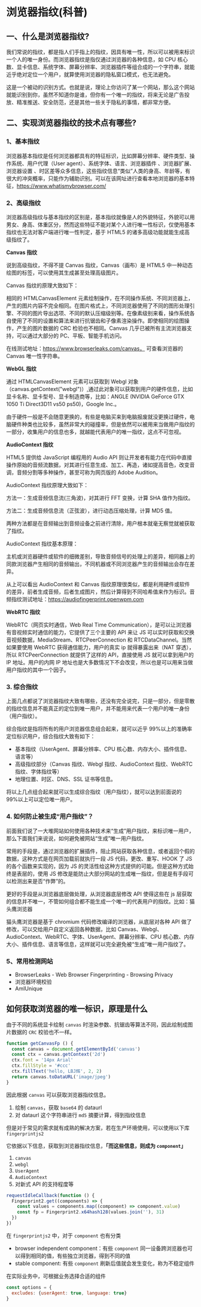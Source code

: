 # 浏览器指纹(科普)

## 一、什么是浏览器指纹?

我们常说的指纹，都是指人们手指上的指纹，因具有唯一性，所以可以被用来标识一个人的唯一身份。而浏览器指纹是指仅通过浏览器的各种信息，如 CPU 核心数、显卡信息、系统字体、屏幕分辨率、浏览器插件等组合成的一个字符串，就能近乎绝对定位一个用户，就算使用浏览器的隐私窗口模式，也无法避免。

这是一个被动的识别方式。也就是说，理论上你访问了某一个网站，那么这个网站就能识别到你，虽然不知道你是谁，但你有一个唯一的指纹，将来无论是广告投放、精准推送、安全防范，还是其他一些关于隐私的事情，都非常方便。

## 二、实现浏览器指纹的技术点有哪些?

### 1、基本指纹

浏览器基本指纹是任何浏览器都具有的特征标识，比如屏幕分辨率、硬件类型、操作系统、用户代理（User agent）、系统字体、语言、浏览器插件 、浏览器扩展、浏览器设置 、时区差等众多信息，这些指纹信息“类似”人类的身高、年龄等，有很大的冲突概率，只能作为辅助识别。可以在该网址进行查看本地浏览器的基本特征，https://www.whatismybrowser.com/

### 2、高级指纹

浏览器高级指纹与基本指纹的区别是，基本指纹就像是人的外貌特征，外貌可以用男女、身高、体重区分，然而这些特征不能对某个人进行唯一性标识，仅使用基本指纹也无法对客户端进行唯一性判定，基于 HTML5 的诸多高级功能就能生成高级指纹了。

**Canvas 指纹**

说到高级指纹，不得不提 Canvas 指纹，Canvas（画布）是 HTML5 中一种动态绘图的标签，可以使用其生成甚至处理高级图片。

Canvas 指纹的原理大致如下：

相同的 HTMLCanvasElement 元素绘制操作，在不同操作系统、不同浏览器上，产生的图片内容不完全相同。在图片格式上，不同浏览器使用了不同的图形处理引擎、不同的图片导出选项、不同的默认压缩级别等。在像素级别来看，操作系统各自使用了不同的设置和算法来进行抗锯齿和子像素渲染操作。即使相同的绘图操作，产生的图片数据的 CRC 检验也不相同。Canvas 几乎已被所有主流浏览器支持，可以通过大部分的 PC、平板、智能手机访问。

在线测试地址：https://www.browserleaks.com/canvas， 可查看浏览器的 Canvas 唯一性字符串。

**WebGL 指纹**

通过 HTMLCanvasElement 元素可以获取到 Webgl 对象（canvas.getContext("webgl")）,通过此对象可以获取到用户的硬件信息，比如显卡名称、显卡型号、显卡制造商等，比如：ANGLE (NVIDIA GeForce GTX 1050 Ti Direct3D11 vs50 ps50)，Google Inc.。

由于硬件一般是不会随意更换的，有些是电脑买来到电脑报废就没更换过硬件，电脑硬件种类也比较多，虽然非常大的碰撞率，但是依然可以被用来当做用户指纹的一部分，收集用户的信息也多，就越能代表用户的唯一指纹，这点不可忽视。

**AudioContext 指纹**

HTML5 提供给 JavaScript 编程用的 Audio API 则让开发者有能力在代码中直接操作原始的音频流数据，对其进行任意生成、加工、再造，诸如提高音色，改变音调，音频分割等多种操作，甚至可称为网页版的 Adobe Audition。

AudioContext 指纹原理大致如下：

方法一：生成音频信息流(三角波)，对其进行 FFT 变换，计算 SHA 值作为指纹。

方法二：生成音频信息流（正弦波），进行动态压缩处理，计算 MD5 值。

两种方法都是在音频输出到音频设备之前进行清除，用户根本就毫无察觉就被获取了指纹。

AudioContext 指纹基本原理：

主机或浏览器硬件或软件的细微差别，导致音频信号的处理上的差异，相同器上的同款浏览器产生相同的音频输出，不同机器或不同浏览器产生的音频输出会存在差异。

从上可以看出 AudioContext 和 Canvas 指纹原理很类似，都是利用硬件或软件的差异，前者生成音频，后者生成图片，然后计算得到不同哈希值来作为标识。音频指纹测试地址：https://audiofingerprint.openwpm.com

**WebRTC 指纹**

WebRTC（网页实时通信，Web Real Time Communication），是可以让浏览器有音视频实时通信的能力，它提供了三个主要的 API 来让 JS 可以实时获取和交换音视频数据，MediaStream、RTCPeerConnection 和 RTCDataChannel。当然如果要使用 WebRTC 获得通信能力，用户的真实 ip 就得暴露出来（NAT 穿透），所以 RTCPeerConnection 就提供了这样的 API，直接使用 JS 就可以拿到用户的 IP 地址。用户的内网 IP 地址也是大多数情况下不会改变，所以也是可以用来当做用户指纹的其中一个因子。

### 3. 综合指纹

上面几点都说了浏览器指纹大致有哪些，还没有完全说完，只是一部分，但是零散的指纹信息并不能真正的定位到唯一用户，并不能用来代表一个用户的唯一身份（用户指纹）。

综合指纹是指将所有的用户浏览器信息组合起来，就可以近乎 99%以上的准确率定位标识用户，综合指纹大致有如下：

- 基本指纹（UserAgent、屏幕分辨率、CPU 核心数、内存大小、插件信息、语言等）
- 高级指纹部分（Canvas 指纹、Webgl 指纹、AudioContext 指纹、WebRTC 指纹、字体指纹等）
- 地理位置、时区、DNS、SSL 证书等信息。

将以上几点组合起来就可以生成综合指纹（用户指纹），就可以达到前面说的 99%以上可以定位唯一用户。

### 4. 如何防止被生成“用户指纹”？

前面我们说了一大堆网站如何使用各种技术来“生成”用户指纹，来标识唯一用户，那么下面我们来说说，如何避免被网站“生成”唯一用户指纹。

常用的手段是，通过浏览器的扩展插件，阻止网站获取各种信息，或者返回个假的数据，这种方式是在网页加载前就执行一段 JS 代码，更改、重写、HOOK 了 JS 的各个函数来实现的，因为 JS 的灵活性给这种方式提供的可能。但是这种方式始终是表层的，使用 JS 修改是能防止大部分网站的生成唯一指纹，但是是有手段可以检测出来是否“作弊”的。

更好的手段是从浏览器底层做处理，从浏览器底层修改 API 使得这些在 js 层获取的信息并不唯一，不管如何组合都不能生成一个唯一的代表用户的指纹。比如：猫头鹰浏览器

猫头鹰浏览器是基于 chromium 代码修改编译的浏览器，从底层对各种 API 做了修改，可以交给用户自定义返回各种数据，比如 Canvas、Webgl、AudioContext、WebRTC、字体、UserAgent、屏幕分辨率、CPU 核心数、内存大小、插件信息、语言等信息，这样就可以完全避免被“生成”唯一用户指纹了。

### 5、常用检测网站

- BrowserLeaks - Web Browser Fingerprinting - Browsing Privacy
- 浏览器环境校验
- AmIUnique

## 如何获取浏览器的唯一标识，原理是什么

由于不同的系统显卡绘制 `canvas` 时渲染参数、抗锯齿等算法不同，因此绘制成图片数据的 `CRC` 校验也不一样。

```javascript
function getCanvasFp () {
  const canvas = document.getElementById('canvas')
  const ctx = canvas.getContext('2d')
  ctx.font = '14px Arial'
  ctx.fillStyle = '#ccc'
  ctx.fillText('hello, LBJ辉', 2, 2)
  return canvas.toDataURL('image/jpeg')
}
```

因此根据 `canvas` 可以获取浏览器指纹信息。

1. 绘制 `canvas`，获取 `base64` 的 dataurl
2. 对 dataurl 这个字符串进行 `md5` 摘要计算，得到指纹信息

但是对于常见的需求就有成熟的解决方案，若在生产环境使用，可以使用以下库 `fingerprintjs2`

它依据以下信息，获取到浏览器指纹信息，**「而这些信息，则成为 `component`」**

1. `canvas`
2. `webgl`
3. `UserAgent`
4. `AudioContext`
5. 对新式 API 的支持程度等

```javascript
requestIdleCallback(function () {
  Fingerprint2.get((components) => {
    const values = components.map((component) => component.value)
    const fp = Fingerprint2.x64hash128(values.join(''), 31)
  })
})
```

在 `fingerprintjs2` 中，对于 `component` 也有分类

- browser independent component：有些 `component` 同一设备跨浏览器也可以得到相同的值，有些独立浏览器，得到不同的值
- stable component: 有些 `component` 刷新后值就会发生变化，称为不稳定组件

在实际业务中，可根据业务选择合适的组件

```javascript
const options = {
  excludes: {userAgent: true, language: true}
}
```
